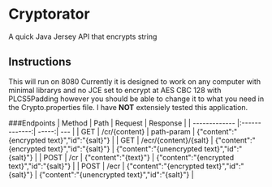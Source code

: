 # Cryptorator
A quick Java Jersey API that encrypts string

## Instructions
This will run on 8080
Currently it is designed to work on any computer with minimal librarys and no JCE set to encrypt at AES CBC 128 with PLCS5Padding however you should be able to change it to what you need in the Crypto.properties file. I have **NOT** extensiely tested this application.

###Endpoints
| Method | Path | Request  | Response |
| ------------- |:-------------:| -----:| --- |
| GET | /cr/{content} | path-param | {"content":"{encrypted text}","id":"{salt}"}  |
| GET | /ecr/{content}/{salt} | {"content":"{encrypted text}","id":"{salt}"} | {"content":"{unencrypted text}","id":"{salt}"} | 
| POST | /cr | {"content":"{text}"} | {"content":"{encrypted text}","id":"{salt}"} |
| POST | /ecr | {"content":"{encrypted text}","id":"{salt}"} | {"content":"{unencrypted text}","id":"{salt}"} |
